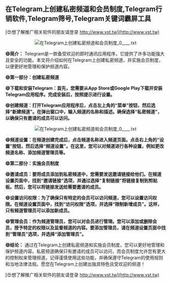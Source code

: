 ## **在Telegram上创建私密频道和会员制度,Telegram行销软件,Telegram筛号,Telegram关键词霸屏工具**

[😍想了解推广相关软件的朋友请登录 http://www.vst.tw](http://www.vst.tw)

 <center><img src="https://vst.tw/MP4/tuiguang/png/1.png" alt="在Telegram上创建私密频道和会员制度_0____.txt"></center>

**😄简介：**
Telegram是一款备受欢迎的即时通讯应用程序，它提供了许多功能强大且安全的功能。本文将介绍如何在Telegram上创建私密频道，并实施会员制度，以便更好地管理和保护频道内容。

**😄第一部分：创建私密频道**

**😄下载和安装Telegram：首先，您需要从App Store或Google Play下载并安装Telegram应用程序。完成安装后，按照提示进行设置。**

**😄创建频道：打开Telegram应用程序后，点击左上角的“菜单”按钮，然后选择“新建频道”。在弹出窗口中，输入频道的名称和描述。确保选择“私密频道”，以确保只有邀请的成员可以访问。**

 <center><img src="https://vst.tw/MP4/tuiguang/png/3.png" alt="在Telegram上创建私密频道和会员制度_0____.txt"></center>

**😄频道设置：在频道创建完成后，点击频道名称进入频道页面。点击右上角的“设置”按钮，然后选择“频道设置”。在这里，您可以对频道进行各种设置，例如更改频道名称、添加频道管理员等。**

**😄第二部分：实施会员制度**

**😄邀请成员：要将成员添加到私密频道中，您需要发送邀请链接给他们。在频道设置页面中，找到“邀请链接”选项，并通过选择“复制链接”将链接复制到剪贴板。然后，您可以将链接发送给需要邀请的成员。**

**😄设置访问权限：为了确保只有特定的会员可以访问频道，您可以设置访问权限。在频道设置页面中，找到“访问权限”选项，并选择“限制新增成员”。这样，只有频道管理员可以添加新成员。**

**😄管理会员：作为频道管理员，您可以对会员进行管理。您可以添加或删除会员，授予特定的权限以及监督频道的内容。要添加管理员，请在频道设置页面中找到“管理员”选项，并选择“添加管理员”。**

**😄结论：**
通过在Telegram上创建私密频道和实施会员制度，您可以更好地管理和保护频道内容。私密频道确保只有邀请的成员可以访问，而会员制度允许您有更大的控制权来管理频道。记得谨慎使用这些功能，并确保遵守Telegram的使用规则和当地法律法规。愿您在Telegram上创建出独具特色且受欢迎的频道！

[😍想了解推广相关软件的朋友请登录 http://www.vst.tw](http://www.vst.tw)



